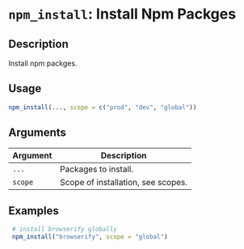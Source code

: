 # `npm_install`: Install Npm Packges

## Description


 Install npm packges.


## Usage

```r
npm_install(..., scope = c("prod", "dev", "global"))
```


## Arguments

Argument      |Description
------------- |----------------
```...```     |     Packages to install.
```scope```     |     Scope of installation, see scopes.

## Examples

```r 
 # install browserify globally
 npm_install("browserify", scope = "global") 
 
 ``` 

